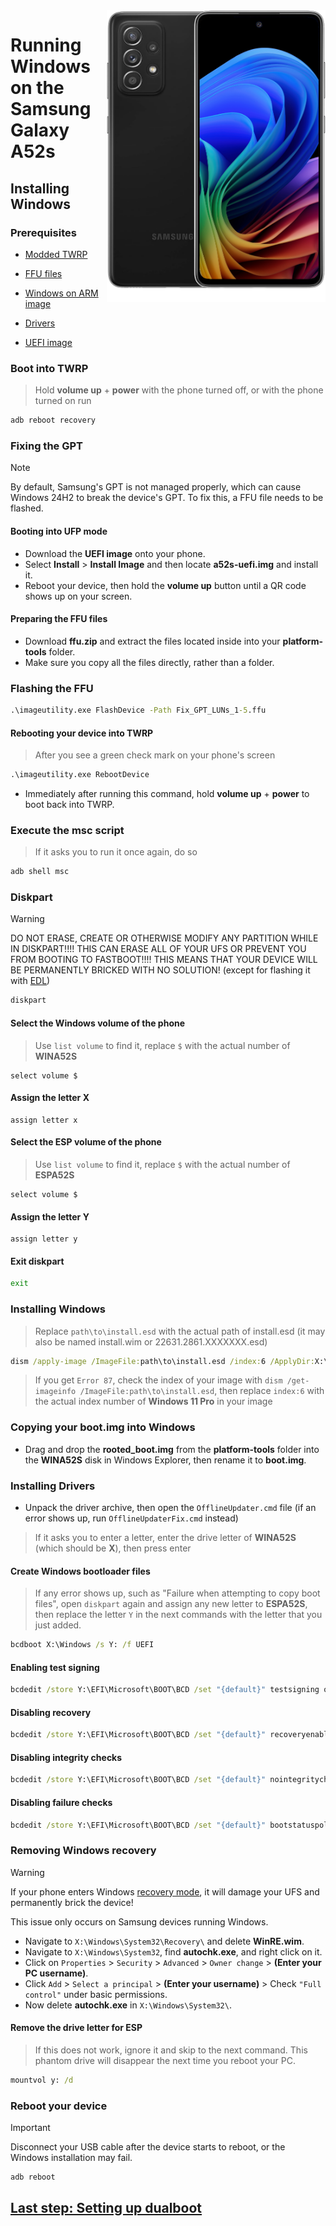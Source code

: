 <img align="right" src="https://github.com/n00b69/woa-a52s/blob/main/a52s.png" width="350" alt="Windows 11 running on a52sxq">

# Running Windows on the Samsung Galaxy A52s

## Installing Windows

### Prerequisites
- [Modded TWRP](https://github.com/n00b69/woa-a52s/releases/download/Files/a52stwrp.tar)

- [FFU files](https://github.com/n00b69/woa-a52s/releases/download/Files/ffu.zip)

- [Windows on ARM image](https://worproject.com/esd)
  
- [Drivers](https://github.com/n00b69/woa-a52s/releases/tag/Drivers)

- [UEFI image](https://github.com/n00b69/woa-a52s/releases/tag/UEFI)

### Boot into TWRP
> Hold **volume up** + **power** with the phone turned off, or with the phone turned on run
```cmd
adb reboot recovery
```

### Fixing the GPT
> [!Note]
> By default, Samsung's GPT is not managed properly, which can cause Windows 24H2 to break the device's GPT. To fix this, a FFU file needs to be flashed.

#### Booting into UFP mode
- Download the **UEFI image** onto your phone.
- Select **Install** > **Install Image** and then locate **a52s-uefi.img** and install it.
- Reboot your device, then hold the **volume up** button until a QR code shows up on your screen.

#### Preparing the FFU files
- Download **ffu.zip** and extract the files located inside into your **platform-tools** folder.
- Make sure you copy all the files directly, rather than a folder.

### Flashing the FFU
```cmd
.\imageutility.exe FlashDevice -Path Fix_GPT_LUNs_1-5.ffu
```

#### Rebooting your device into TWRP
> After you see a green check mark on your phone's screen
```cmd
.\imageutility.exe RebootDevice
```
- Immediately after running this command, hold **volume up** + **power** to boot back into TWRP.

### Execute the msc script
> If it asks you to run it once again, do so
```cmd
adb shell msc
```

### Diskpart
> [!WARNING]
> DO NOT ERASE, CREATE OR OTHERWISE MODIFY ANY PARTITION WHILE IN DISKPART!!!! THIS CAN ERASE ALL OF YOUR UFS OR PREVENT YOU FROM BOOTING TO FASTBOOT!!!! THIS MEANS THAT YOUR DEVICE WILL BE PERMANENTLY BRICKED WITH NO SOLUTION! (except for flashing it with [EDL](edl.md))
```cmd
diskpart
```

#### Select the Windows volume of the phone
> Use `list volume` to find it, replace `$` with the actual number of **WINA52S**
```diskpart
select volume $
``` 

#### Assign the letter X
```diskpart
assign letter x
``` 

#### Select the ESP volume of the phone
> Use `list volume` to find it, replace `$` with the actual number of **ESPA52S**
```diskpart
select volume $
``` 

#### Assign the letter Y
```diskpart
assign letter y
```

#### Exit diskpart
```cmd
exit
```

### Installing Windows
> Replace `path\to\install.esd` with the actual path of install.esd (it may also be named install.wim or 22631.2861.XXXXXXX.esd)

```cmd
dism /apply-image /ImageFile:path\to\install.esd /index:6 /ApplyDir:X:\
```

> If you get `Error 87`, check the index of your image with `dism /get-imageinfo /ImageFile:path\to\install.esd`, then replace `index:6` with the actual index number of **Windows 11 Pro** in your image

### Copying your boot.img into Windows
- Drag and drop the **rooted_boot.img** from the **platform-tools** folder into the **WINA52S** disk in Windows Explorer, then rename it to **boot.img**.

### Installing Drivers
- Unpack the driver archive, then open the `OfflineUpdater.cmd` file (if an error shows up, run `OfflineUpdaterFix.cmd` instead)

> If it asks you to enter a letter, enter the drive letter of **WINA52S** (which should be **X**), then press enter
  
#### Create Windows bootloader files
> If any error shows up, such as "Failure when attempting to copy boot files", open `diskpart` again and assign any new letter to **ESPA52S**, then replace the letter `Y` in the next commands with the letter that you just added.
```cmd
bcdboot X:\Windows /s Y: /f UEFI
```

#### Enabling test signing
```cmd
bcdedit /store Y:\EFI\Microsoft\BOOT\BCD /set "{default}" testsigning on
```

#### Disabling recovery
```cmd
bcdedit /store Y:\EFI\Microsoft\BOOT\BCD /set "{default}" recoveryenabled no
```

#### Disabling integrity checks
```cmd
bcdedit /store Y:\EFI\Microsoft\BOOT\BCD /set "{default}" nointegritychecks on
```

#### Disabling failure checks
```cmd
bcdedit /store Y:\EFI\Microsoft\BOOT\BCD /set "{default}" bootstatuspolicy IgnoreAllFailures
```

### Removing Windows recovery
> [!WARNING]
>
> If your phone enters Windows [recovery mode](https://learn.microsoft.com/en-us/windows-hardware/manufacture/desktop/windows-recovery-environment--windows-re--technical-reference?view=windows-11), it will damage your UFS and permanently brick the device!
>
> This issue only occurs on Samsung devices running Windows.
- Navigate to `X:\Windows\System32\Recovery\` and delete **WinRE.wim**.
- Navigate to `X:\Windows\System32`, find **autochk.exe**, and right click on it.
- Click on `Properties` > `Security` > `Advanced` > `Owner change` > **(Enter your PC username)**.
- Click `Add` > `Select a principal` > **(Enter your username)** > Check `"Full control"` under basic permissions.
- Now delete **autochk.exe** in `X:\Windows\System32\`.

#### Remove the drive letter for ESP
> If this does not work, ignore it and skip to the next command. This phantom drive will disappear the next time you reboot your PC.
```cmd
mountvol y: /d
```


### Reboot your device
> [!Important]
> Disconnect your USB cable after the device starts to reboot, or the Windows installation may fail.
```cmd
adb reboot
```

## [Last step: Setting up dualboot](/guide/4-dualboot.md)

















